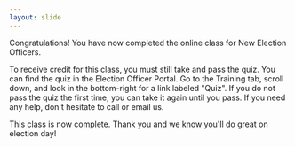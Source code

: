 ```yaml
---
layout: slide
---
```


Congratulations! You have now completed the online class for New Election Officers.

To receive credit for this class, you must still take and pass the quiz. You can find the quiz in the Election Officer Portal. Go to the Training tab, scroll down, and look in the bottom-right for a link labeled &quot;Quiz&quot;. If you do not pass the quiz the first time, you can take it again until you pass. If you need any help, don&#39;t hesitate to call or email us.

This class is now complete. Thank you and we know you&#39;ll do great on election day!